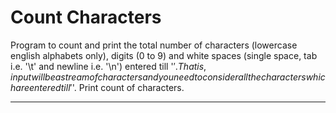 # Count Characters

Program to count and print the total number of characters (lowercase english alphabets only), digits (0 to 9) and white spaces (single space, tab i.e. '\t' and newline i.e. '\n') entered till '$'. That is, input will be a stream of characters and you need to consider all the characters which are entered till '$'. Print count of characters.

---
